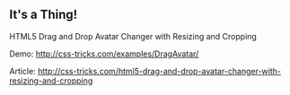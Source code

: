## It's a Thing!

HTML5 Drag and Drop Avatar Changer with Resizing and Cropping

Demo: http://css-tricks.com/examples/DragAvatar/

Article: http://css-tricks.com/html5-drag-and-drop-avatar-changer-with-resizing-and-cropping